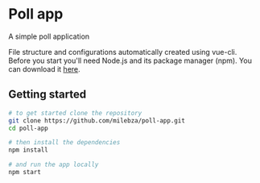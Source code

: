 # Poll app

A simple poll application

File structure and configurations automatically created using vue-cli.  
Before you start you'll need Node.js and its package manager (npm). You can download it [here](https://nodejs.org/en/).

## Getting started

``` bash
# to get started clone the repository
git clone https://github.com/milebza/poll-app.git
cd poll-app

# then install the dependencies
npm install

# and run the app locally
npm start
```



